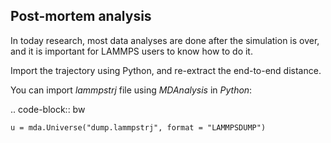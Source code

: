


Post-mortem analysis
--------------------


In today research, most data analyses are
done after the simulation is over, and it is important for
LAMMPS users to know how to do it.

Import the trajectory using Python, and re-extract the
end-to-end distance.

You can import *lammpstrj* file using *MDAnalysis* in *Python*:

..  code-block:: bw

    u = mda.Universe("dump.lammpstrj", format = "LAMMPSDUMP")
